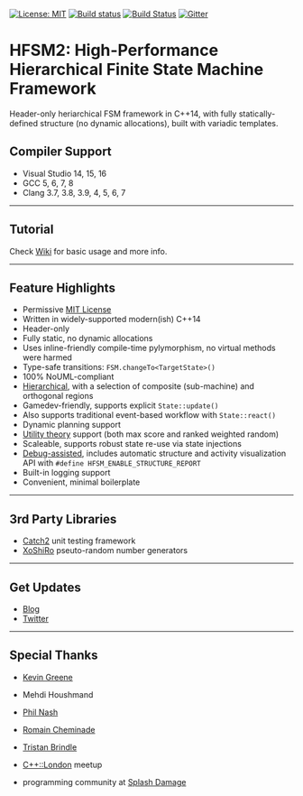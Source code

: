 [![License: MIT](https://img.shields.io/badge/License-MIT-blue.svg)](https://opensource.org/licenses/MIT)
[![Build status](https://ci.appveyor.com/api/projects/status/egs56khk70ud35un?svg=true)](https://ci.appveyor.com/project/andrew-gresyk/hfsm2)
[![Build Status](https://travis-ci.org/andrew-gresyk/HFSM2.svg?branch=master)](https://travis-ci.org/andrew-gresyk/HFSM2)
[![Gitter](https://badges.gitter.im/andrew-gresyk/HFSM2.svg)](https://gitter.im/andrew-gresyk/HFSM2)

# HFSM2: High-Performance Hierarchical Finite State Machine Framework

Header-only heriarchical FSM framework in C++14, with fully statically-defined structure (no dynamic allocations), built with variadic templates.

## Compiler Support

- Visual Studio 14, 15, 16
- GCC 5, 6, 7, 8
- Clang 3.7, 3.8, 3.9, 4, 5, 6, 7

---

## Tutorial

Check [Wiki](https://github.com/andrew-gresyk/HFSM2/wiki/Tutorial) for basic usage and more info.

---

## Feature Highlights

- Permissive [MIT License](https://github.com/andrew-gresyk/HFSM2/blob/master/LICENSE)
- Written in widely-supported modern(ish) C++14
- Header-only
- Fully static, no dynamic allocations
- Uses inline-friendly compile-time pylymorphism, no virtual methods were harmed
- Type-safe transitions: `FSM.changeTo<TargetState>()`
- 100% NoUML-compliant
- [Hierarchical](https://github.com/andrew-gresyk/HFSM2/wiki/Transitions-within-Hierarchy), with a selection of composite (sub-machine) and orthogonal regions
- Gamedev-friendly, supports explicit `State::update()`
- Also supports traditional event-based workflow with `State::react()`
- Dynamic planning support
- [Utility theory](https://github.com/andrew-gresyk/HFSM2/wiki/Utility-Theory) support (both max score and ranked weighted random)
- Scaleable, supports robust state re-use via state injections
- [Debug-assisted](https://gresyk.dev/features/2018/01/15/hfsm-magic.html), includes automatic structure and activity visualization API with `#define HFSM_ENABLE_STRUCTURE_REPORT`
- Built-in logging support
- Convenient, minimal boilerplate

---

## 3rd Party Libraries

- [Catch2](https://github.com/catchorg/Catch2) unit testing framework
- [XoShiRo](http://xoshiro.di.unimi.it/) pseuto-random number generators

---

## Get Updates

- [Blog](https://andrew-gresyk.github.io/)
- [Twitter](https://www.twitter.com/andrew_gresyk)

---

## Special Thanks

- [Kevin Greene](https://github.com/kgreenek)
- Mehdi Houshmand
- [Phil Nash](https://github.com/philsquared)
- [Romain Cheminade](https://github.com/romaincheminade)
- [Tristan Brindle](https://github.com/tcbrindle)

- [C++::London](https://www.meetup.com/CppLondon/) meetup
- programming community at [Splash Damage](http://www.splashdamage.com/)
